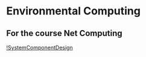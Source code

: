 # Environmental Computing
## For the course Net Computing

[!SystemComponentDesign](https://i.imgur.com/i1iog4d.png)
